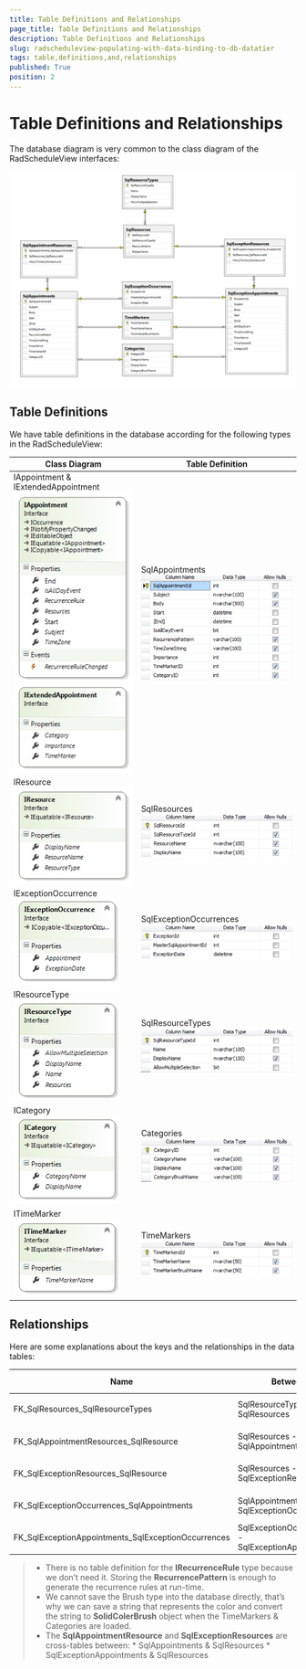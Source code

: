 ```yaml
---
title: Table Definitions and Relationships
page_title: Table Definitions and Relationships
description: Table Definitions and Relationships
slug: radscheduleview-populating-with-data-binding-to-db-datatier
tags: table,definitions,and,relationships
published: True
position: 2
---
```


# Table Definitions and Relationships

The database diagram is very common to the class diagram of the RadScheduleView interfaces:

![radscheduleview populating with data schedule View Data Base Diagram](images/radscheduleview_populating_with_data_scheduleViewDataBaseDiagram.png)

## Table Definitions

We have table definitions in the database according for the following types in the RadScheduleView:

| Class Diagram | Table Definition |
|	---	|	---	|
|	IAppointment & IExtendedAppointment<br/>![radscheduleview populating with data IAppointment](images/radscheduleview_populating_with_data_IAppointment.png)<br/>![radscheduleview populating with data IExtended Appointment](images/radscheduleview_populating_with_data_IExtendedAppointment.png)	|	SqlAppointments<br/>![radscheduleview populating with data Sql Appointments](images/radscheduleview_populating_with_data_SqlAppointments.png)	|
|	IResource<br/>![radscheduleview populating with data IResource](images/radscheduleview_populating_with_data_IResource.png)	|	SqlResources<br/>![radscheduleview populating with data Sql Resources](images/radscheduleview_populating_with_data_SqlResources.png)	|
|	IExceptionOccurrence<br/>![radscheduleview populating with data IException Occurence](images/radscheduleview_populating_with_data_IExceptionOccurence.png)	|	SqlExceptionOccurrences<br/>![radscheduleview populating with data Sql Exception Occurrences](images/radscheduleview_populating_with_data_SqlExceptionOccurrences.png)	|
|	IResourceType<br/>![radscheduleview populating with data IResource Type](images/radscheduleview_populating_with_data_IResourceType.png)	|	SqlResourceTypes<br/>![radscheduleview populating with data Sql Resource Types](images/radscheduleview_populating_with_data_SqlResourceTypes.png)	|
|	ICategory<br/>![radscheduleview populating with data ICategory](images/radscheduleview_populating_with_data_ICategory.png)	|	Categories<br/>![radscheduleview populating with data Categories](images/radscheduleview_populating_with_data_Categories.png)	|
|	ITimeMarker<br/>![radscheduleview populating with data ITime Marker](images/radscheduleview_populating_with_data_ITimeMarker.png)	|	TimeMarkers<br/>![radscheduleview populating with data Time Markers](images/radscheduleview_populating_with_data_TimeMarkers.png)	|


## Relationships

Here are some explanations about the keys and the relationships in the data tables:

Name	|	Between	|	Type	|	Update/delete rule
---	|	---	|	---	|	---
FK_SqlResources_SqlResourceTypes	|	SqlResourceTypes - SqlResources	|	One-to-many	|	No Action
FK_SqlAppointmentResources_SqlResource	|	SqlResources - SqlAppointmentResources	|	One-to-many	|	Cascade
FK_SqlExceptionResources_SqlResource	|	SqlResources - SqlExceptionResources	|	One-to-many	|	Cascade
FK_SqlExceptionOccurrences_SqlAppointments	|	SqlAppointments - SqlExceptionOccurrences	|	One-to-many	|	Cascade
FK_SqlExceptionAppointments_SqlExceptionOccurrences	|	SqlExceptionOccurrences - SqlExceptionAppointments	|	One-to-many	|	Cascade


>* There is no table definition for the __IRecurrenceRule__ type because we don’t need it. Storing the __RecurrencePattern__ is enough to generate the recurrence rules at run-time.
>* We cannot save the Brush type into the database directly, that’s why we can save a string that represents the color and convert the string to __SolidColerBrush__ object when the TimeMarkers & Categories are loaded.
>* The __SqlAppointmentResource__ and __SqlExceptionResources__ are cross-tables between:
	* SqlAppointments & SqlResources
	* SqlExceptionAppointments & SqlResources